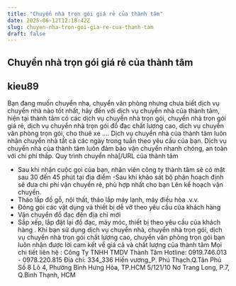 ```yaml
---
title: "Chuyển nhà trọn gói giá rẻ của thành tâm"
date: 2025-06-12T12:18:42Z
slug: chuyen-nha-tron-goi-gia-re-cua-thanh-tam
draft: false
---
```


## Chuyển nhà trọn gói giá rẻ của thành tâm

## kieu89

Bạn đang muốn chuyển nha, chuyển văn phòng nhưng chưa biết dịch vụ chuyển nhà nào tốt nhất, hãy đến với dịch vụ chuyển nhà của thành tâm, hiện tại thành tâm có các dịch vụ chuyển nhà trọn gói, chuyển nhà trọn gói giá rẻ, dịch vụ chuyển nhà trọn gói đồ đạc chất lượng cao, dịch vụ chuyển văn phòng trọn gói, cho thuê xe …. Dịch vụ chuyển nhà của thành tâm luôn nhận chuyển nhà tất cả các ngày trong tuần theo yêu cầu của bạn. Dịch vụ chuyển nhà của thành tâm luôn đảm bảo vận chuyển nhanh chóng, an toàn với chi phí thấp.
Quy trình chuyển nhà[/URL của thành tâm
- Sau khi nhận cuộc gọi của bạn, nhân viên công ty thành tâm sẽ có mặt sau 30 đến 45 phút tại địa điểm
-Sau khi khảo sát bộ phận hoạch định sẽ đưa chi phí vận chuyển rẻ, phù hợp nhất cho bạn
Lên kế hoạch vận chuyển.
- Tháo lắp đồ gỗ, nội thất, tháo lắp máy lạnh, máy điều hòa .v.v.
- Đóng gói các vật dụng và thiết bị dễ vỡ theo yêu cầu của khách hàng
- Vận chuyển đồ đạc đến địa chỉ mới
- Sắp xếp, lắp đặt lại đồ đạc, máy móc, thiết bị theo yêu cầu của khách hàng .
Khi bạn sử dụng dịch vụ chuyển nhà, chuyển nhà trọn gói, dịch vụ chuyển nhà trọn gói chất lượng cao, chuyển văn phòng trọn gói bạn luôn nhận được lời cam kết về giá cả và chất lượng của thành tâm
Mọi chi tiết liên hệ :
Công Ty TNHH TMDV Thành Tâm
Hotline: 0919.746.013 - 0978.220.815
Địa chỉ: 334_336 Hiền vương_P. Phú Thạch.Q.Tân Phú
Số 8 Lô 4, Phường Bình Hưng Hòa, TP.HCM
5/121/10 Nơ Trang Long, P.7, Q.Bình Thạnh, HCM